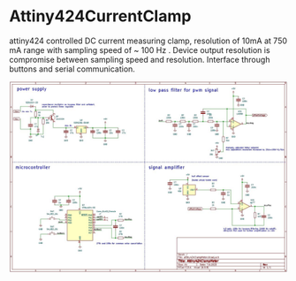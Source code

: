 # Attiny424CurrentClamp
attiny424 controlled DC current measuring clamp, resolution of 10mA at 750 mA range with sampling speed of ~ 100 Hz . Device output resolution is compromise between sampling speed and resolution. Interface through buttons and serial communication.

![schematic](https://github.com/aWanha/Attiny424CurrentClamp/blob/main/schematic.JPG)
